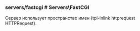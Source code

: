 ### servers/fastcgi # Servers\FastCGI

Сервер использует пространство имен {tpl-inlink httprequest HTTPRequest}.